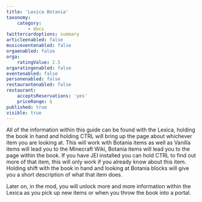 ```yaml
---
title: 'Lexica Botania'
taxonomy:
    category:
        - docs
twittercardoptions: summary
articleenabled: false
musiceventenabled: false
orgaenabled: false
orga:
    ratingValue: 2.5
orgaratingenabled: false
eventenabled: false
personenabled: false
restaurantenabled: false
restaurant:
    acceptsReservations: 'yes'
    priceRange: $
published: true
visible: true
---
```


All of the information within this guide can be found with the Lexica, holding the book in hand and holding CTRL will bring up the page about whichever item you are looking at. This will work with Botania items as well as Vanilla items will lead you to the Minecraft Wiki, Botania items will lead you to the page within the book. If you have JEI installed you can hold CTRL to find out more of that item, this will only work if you already know about this item.
Holding shift with the book in hand and looking at Botania blocks will give you a short description of what that item does.

Later on, in the mod, you will unlock more and more information within the Lexica as you pick up new items or when you throw the book into a portal. 
